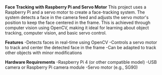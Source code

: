 
**Face Tracking with Raspberry Pi and Servo Motor**
This project uses a Raspberry Pi and a servo motor to create a face-tracking system. The system detects a face in the camera feed and adjusts the servo motor's position to keep the face centered in the frame. This is achieved through computer vision using OpenCV, making it ideal for learning about object tracking, computer vision, and basic servo control.

**Features**
-Detects faces in real-time using OpenCV
-Controls a servo motor to track and center the detected face in the frame
-Can be adapted to track other objects with minor modifications

**Hardware Requirements**
-Raspberry Pi 4 (or other compatible model)
-USB camera or Raspberry Pi camera module
-Servo motor (e.g., SG90)
